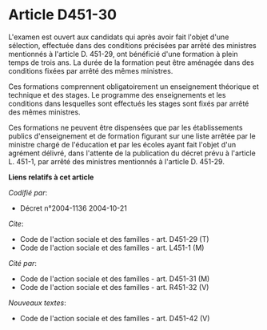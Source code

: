 # Article D451-30

L'examen est ouvert aux candidats qui après avoir fait l'objet d'une sélection, effectuée dans des conditions précisées par
arrêté des ministres mentionnés à l'article D. 451-29, ont bénéficié d'une formation à plein temps de trois ans. La durée de
la formation peut être aménagée dans des conditions fixées par arrêté des mêmes ministres.

Ces formations comprennent obligatoirement un enseignement théorique et technique et des stages. Le programme des
enseignements et les conditions dans lesquelles sont effectués les stages sont fixés par arrêté des mêmes ministres.

Ces formations ne peuvent être dispensées que par les établissements publics d'enseignement et de formation figurant sur une
liste arrêtée par le ministre chargé de l'éducation et par les écoles ayant fait l'objet d'un agrément délivré, dans
l'attente de la publication du décret prévu à l'article L. 451-1, par arrêté des ministres mentionnés à l'article D. 451-29.

**Liens relatifs à cet article**

_Codifié par_:

  - Décret n°2004-1136 2004-10-21

_Cite_:

  - Code de l'action sociale et des familles - art. D451-29 (T)
  - Code de l'action sociale et des familles - art. L451-1 (M)

_Cité par_:

  - Code de l'action sociale et des familles - art. D451-31 (M)
  - Code de l'action sociale et des familles - art. R451-32 (V)

_Nouveaux textes_:

  - Code de l'action sociale et des familles - art. D451-42 (V)
